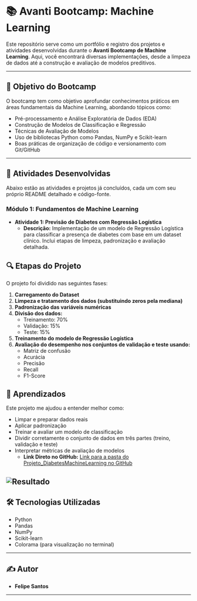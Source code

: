 # 📚 Avanti Bootcamp: Machine Learning

Este repositório serve como um portfólio e registro dos projetos e atividades desenvolvidas durante o **Avanti Bootcamp de Machine Learning**. Aqui, você encontrará diversas implementações, desde a limpeza de dados até a construção e avaliação de modelos preditivos.

---

## 🚀 Objetivo do Bootcamp

O bootcamp tem como objetivo aprofundar conhecimentos práticos em áreas fundamentais da Machine Learning, abordando tópicos como:

* Pré-processamento e Análise Exploratória de Dados (EDA)
* Construção de Modelos de Classificação e Regressão
* Técnicas de Avaliação de Modelos
* Uso de bibliotecas Python como Pandas, NumPy e Scikit-learn
* Boas práticas de organização de código e versionamento com Git/GitHub

---

## 📝 Atividades Desenvolvidas

Abaixo estão as atividades e projetos já concluídos, cada um com seu próprio README detalhado e código-fonte.

### **Módulo 1: Fundamentos de Machine Learning**


* **Atividade 1: Previsão de Diabetes com Regressão Logística**
    * **Descrição:** Implementação de um modelo de Regressão Logística para classificar a presença de diabetes com base em um dataset clínico. Inclui etapas de limpeza, padronização e avaliação detalhada.
      
## 🔍 Etapas do Projeto
O projeto foi dividido nas seguintes fases:

1. **Carregamento do Dataset**
2. **Limpeza e tratamento dos dados (substituindo zeros pela mediana)**
3. **Padronização das variáveis numéricas**
4. **Divisão dos dados:**
   - Treinamento: 70%
   - Validação: 15%
   - Teste: 15%
5. **Treinamento do modelo de Regressão Logística**
6. **Avaliação do desempenho nos conjuntos de validação e teste usando:**
   - Matriz de confusão
   - Acurácia
   - Precisão
   - Recall
   - F1-Score
## 🧠 Aprendizados
Este projeto me ajudou a entender melhor como:
- Limpar e preparar dados reais
- Aplicar padronização
- Treinar e avaliar um modelo de classificação
- Dividir corretamente o conjunto de dados em três partes (treino, validação e teste)
- Interpretar métricas de avaliação de modelos
    * **Link Direto no GitHub:** [Link para a pasta do Projeto_DiabetesMachineLearning no GitHub](https://github.com/Lipesti/Avanti-Bootcamp/tree/main/Atividade_1/Projeto_DiabetesMachineLearning)
      
![Resultado](https://github.com/user-attachments/assets/86815ad8-e9f2-4c61-ab99-4e09ccec7a1d)
---

## 🛠️ Tecnologias Utilizadas

* Python
* Pandas
* NumPy
* Scikit-learn
* Colorama (para visualização no terminal)

---

## ✍️ Autor

* **Felipe Santos**
   
---
